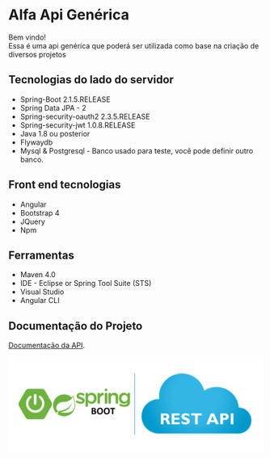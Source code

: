 # Alfa Api Genérica
Bem vindo! <br />
Essa é uma api genérica que poderá ser utilizada como base na criação de diversos projetos<br /> 

## Tecnologias do lado do servidor
* Spring-Boot 2.1.5.RELEASE
* Spring Data JPA - 2
* Spring-security-oauth2 2.3.5.RELEASE
* Spring-security-jwt 1.0.8.RELEASE
* Java 1.8 ou posterior
* Flywaydb
* Mysql & Postgresql - Banco usado para teste, você pode definir outro banco.

## Front end tecnologias
* Angular 
* Bootstrap 4
* JQuery
* Npm

## Ferramentas
* Maven 4.0
* IDE - Eclipse or Spring Tool Suite (STS)
* Visual Studio
* Angular CLI



## Documentação do Projeto
[Documentação da API](https://github.com/renatoredes/api/wiki).<br />

![API](https://github.com/renatoredes/api/blob/DOCUMENTATION/wiki/img/springboot.png) <br />










